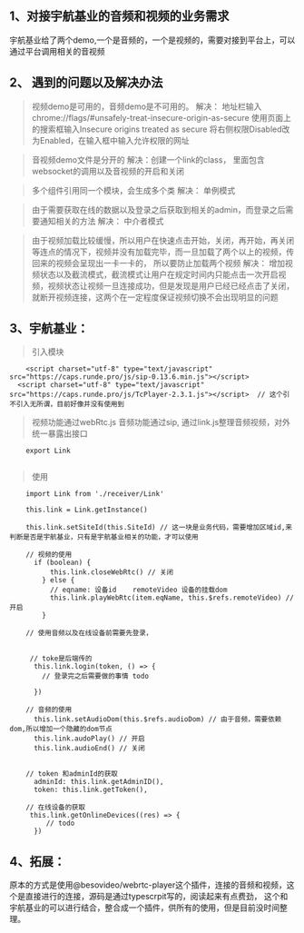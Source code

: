 ## 1、对接宇航基业的音频和视频的业务需求
宇航基业给了两个demo,一个是音频的，一个是视频的，需要对接到平台上，可以通过平台调用相关的音视频




## 2、 遇到的问题以及解决办法

>   视频demo是可用的，音频demo是不可用的。
    解决： 地址栏输入chrome://flags/#unsafely-treat-insecure-origin-as-secure 使用页面上的搜索框输入Insecure origins treated as secure 将右侧权限Disabled改为Enabled，在输入框中输入允许权限的网址

>   音视频demo文件是分开的
    解决：创建一个link的class， 里面包含websocket的调用以及音视频的开启和关闭

>   多个组件引用同一个模块，会生成多个类
    解决： 单例模式

>   由于需要获取在线的数据以及登录之后获取到相关的admin，而登录之后需要通知相关的方法
    解决： 中介者模式

>   由于视频加载比较缓慢，所以用户在快速点击开始，关闭，再开始，再关闭等连点的情况下，视频并没有加载完毕，而一旦加载了两个以上的视频，传回来的视频会呈现出一卡一卡的， 所以要防止加载两个视频
    解决： 增加视频状态以及截流模式，截流模式让用户在规定时间内只能点击一次开启视频，视频状态让视频一旦连接成功，但是发现是用户已经已经点击了关闭，就断开视频连接，这两个在一定程度保证视频切换不会出现明显的问题

## 3、宇航基业：
>   引入模块

```
    <script charset="utf-8" type="text/javascript" src="https://caps.runde.pro/js/sip-0.13.6.min.js"></script>
  <script charset="utf-8" type="text/javascript" src="https://caps.runde.pro/js/TcPlayer-2.3.1.js"></script>  // 这个引不引入无所谓，目前好像并没有使用到
```

>  视频功能通过webRtc.js 音频功能通过sip, 通过link.js整理音频视频，对外统一暴露出接口
```
    export Link
   
```
>   使用
```
    import Link from './receiver/Link'

    this.link = Link.getInstance()

    this.link.setSiteId(this.SiteId) // 这一块是业务代码，需要增加区域id,来判断是否是宇航基业，只有是宇航基业相关的功能，才可以使用

    // 视频的使用
      if (boolean) {
          this.link.closeWebRtc() // 关闭
        } else {
          // eqname: 设备id    remoteVideo 设备的挂载dom
          this.link.playWebRtc(item.eqName, this.$refs.remoteVideo) // 开启
        }

    // 使用音频以及在线设备前需要先登录，
    
     
     // toke是后端传的
      this.link.login(token, () => {
        // 登录完之后需要做的事情 todo
      
      })
    
    // 音频的使用 
      this.link.setAudioDom(this.$refs.audioDom) // 由于音频，需要依赖dom,所以增加一个隐藏的dom节点
      this.link.audoPlay() // 开启
      this.link.audioEnd() // 关闭
      

    // token 和adminId的获取
      adminId: this.link.getAdminID(),
      token: this.link.getToken(),

    // 在线设备的获取
     this.link.getOnlineDevices((res) => {
         // todo
      })
```


## 4、拓展：
原本的方式是使用@besovideo/webrtc-player这个插件，连接的音频和视频，这个是直接进行的连接，源码是通过typescrpit写的，阅读起来有点费劲， 这个和宇航基业的可以进行结合，整合成一个插件，供所有的使用，但是目前没时间整理。
